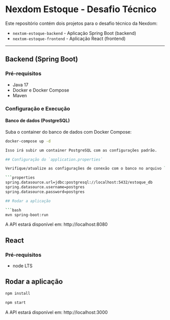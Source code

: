 # Nexdom Estoque - Desafio Técnico

Este repositório contém dois projetos para o desafio técnico da Nexdom:

- `nextom-estoque-backend` - Aplicação Spring Boot (backend)
- `nextom-estoque-frontend` - Aplicação React (frontend)

---

## Backend (Spring Boot)

### Pré-requisitos

- Java 17  
- Docker e Docker Compose  
- Maven  

### Configuração e Execução

#### Banco de dados (PostgreSQL)

Suba o container do banco de dados com Docker Compose:

```bash
docker-compose up -d

Isso irá subir um container PostgreSQL com as configurações padrão.

## Configuração do `application.properties`

Verifique/atualize as configurações de conexão com o banco no arquivo `src/main/resources/application.properties`:

```properties
spring.datasource.url=jdbc:postgresql://localhost:5432/estoque_db
spring.datasource.username=postgres
spring.datasource.password=postgres

## Rodar a aplicação

```bash
mvn spring-boot:run
```
A API estará disponível em: http://localhost:8080


## React

### Pré-requisitos

- node LTS  

## Rodar a aplicação

```bash
npm install
```
```bash
npm start
```
A API estará disponível em: http://localhost:3000


